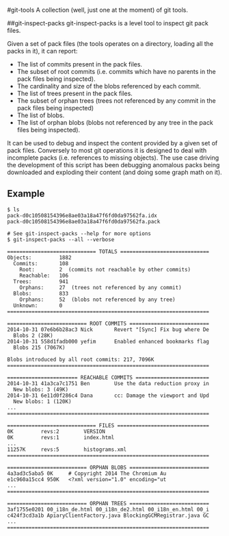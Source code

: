 #git-tools
A collection (well, just one at the moment) of git tools.

##git-inspect-packs
git-inspect-packs is a level tool to inspect git pack files.

Given a set of pack files (the tools operates on a directory, loading all the
packs in it), it can report:
  - The list of commits present in the pack files.
  - The subset of root commits (i.e. commits which have no parents in the
    pack files being inspected).
  - The cardinality and size of the blobs referenced by each commit.
  - The list of trees present in the pack files.
  - The subset of orphan trees (trees not referenced by any commit in the
    pack files being inspected)
  - The list of blobs.
  - The list of orphan blobs (blobs not referenced by any tree in the pack files
    being inspected).

It can be used to debug and inspect the content provided by a given set of
pack files. Conversely to most git operations it is designed to deal with
incomplete packs (i.e. references to missing objects).
The use case driving the development of this script has been debugging
anomalous packs being downloaded and exploding their content (and doing some
graph math on it).

## Example

    $ ls
    pack-d0c10508154396e8ae03a18a47f6fd0da97562fa.idx
    pack-d0c10508154396e8ae03a18a47f6fd0da97562fa.pack

    # See git-inspect-packs --help for more options
    $ git-inspect-packs --all --verbose

    ============================= TOTALS =============================
    Objects:         1882
      Commits:       108
        Root:        2  (commits not reachable by other commits)
        Reachable:   106
      Trees:         941
        Orphans:     27  (trees not referenced by any commit)
      Blobs:         833
        Orphans:     52  (blobs not referenced by any tree)
      Unknown:       0
    ==================================================================

    ========================== ROOT COMMITS ==========================
    2014-10-31 07e6b6b28ac3 Nick       Revert "[Sync] Fix bug where De
      Blobs 2 (28K)
    2014-10-31 558d1fadb000 yefim      Enabled enhanced bookmarks flag
      Blobs 215 (7067K)

    Blobs introduced by all root commits: 217, 7096K
    ==================================================================

    ======================= REACHABLE COMMITS ========================
    2014-10-31 41a3ca7c1751 Ben        Use the data reduction proxy in
      New blobs: 3 (49K)
    2014-10-31 6e11d0f286c4 Dana       cc: Damage the viewport and Upd
      New blobs: 1 (120K)
    ...
    ==================================================================

    ============================= FILES ==============================
    0K         revs:2        VERSION
    0K         revs:1        index.html
    ...
    11257K     revs:5        histograms.xml
    ==================================================================

    ========================== ORPHAN BLOBS ==========================
    4a3ad3c5aba5 0K     # Copyright 2014 The Chromium Au
    e1c960a15cc4 950K   <?xml version="1.0" encoding="ut
    ...
    ==================================================================

    ========================== ORPHAN TREES ==========================
    3af1755e0201 00_i18n_de.html 00_i18n_de2.html 00_i18n_en.html 00_i
    c424f3cd3a1b ApiaryClientFactory.java BlockingGCMRegistrar.java GC
    ...
    ==================================================================
